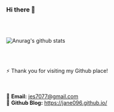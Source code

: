 ### Hi there 👋

<!--
**Jane096/Jane096** is a ✨ _special_ ✨ repository because its `README.md` (this file) appears on your GitHub profile.

Here are some ideas to get you started:

- 🔭 I’m currently working on ...
- 🌱 I’m currently learning ...
- 👯 I’m looking to collaborate on ...
- 🤔 I’m looking for help with ...
- 💬 Ask me about ...
- 📫 How to reach me: ...
- 😄 Pronouns: ...
- ⚡ Fun fact: ...
-->


<br>
<br>

![Anurag's github stats](https://github-readme-stats.vercel.app/api?username=Jane096&show_icons=true&theme=radical)

<br>
<br>

⚡ Thank you for visiting my Github place! 

<br>

💬 **Email:** jes7077@gmail.com      
🌱 **Github Blog:** <https://jane096.github.io/>    
 
